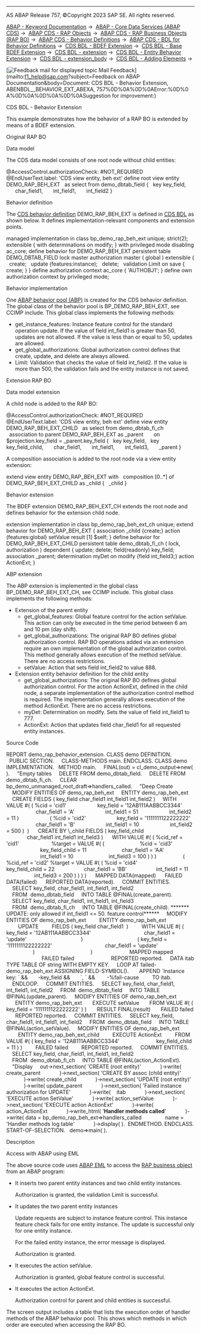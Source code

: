   

* * *

AS ABAP Release 757, ©Copyright 2023 SAP SE. All rights reserved.

[ABAP - Keyword Documentation](javascript:call_link\('abenabap.htm'\)) →  [ABAP - Core Data Services (ABAP CDS)](javascript:call_link\('abencds.htm'\)) →  [ABAP CDS - RAP Objects](javascript:call_link\('abencds_rap_objects.htm'\)) →  [ABAP CDS - RAP Business Objects (RAP BO)](javascript:call_link\('abencds_rap_business_objects.htm'\)) →  [ABAP CDS - Behavior Definitions](javascript:call_link\('abencds_bdef.htm'\)) →  [ABAP CDS - BDL for Behavior Definitions](javascript:call_link\('abenbdl.htm'\)) →  [CDS BDL - BDEF Extension](javascript:call_link\('abenbdl_extension.htm'\)) →  [CDS BDL - Base BDEF Extension](javascript:call_link\('abenbdl_extensibility_managed_unm.htm'\)) →  [CDS BDL - extension](javascript:call_link\('abenbdl_extension_syntax.htm'\)) →  [CDS BDL - Entity Behavior Extension](javascript:call_link\('abenbdl_extend_beh.htm'\)) →  [CDS BDL - extension\_body](javascript:call_link\('abenbdl_entity_beh_extension.htm'\)) →  [CDS BDL - Adding Elements](javascript:call_link\('abenbdl_new_elem_ext.htm'\)) → 

 [![](Mail.gif?object=Mail.gif&sap-language=EN "Feedback mail for displayed topic") Mail Feedback](mailto:f1_help@sap.com?subject=Feedback on ABAP Documentation&body=Document: CDS BDL - Behavior Extension, ABENBDL__BEHAVIOR_EXT_ABEXA, 757%0D%0A%0D%0AError:%0D%0
A%0D%0A%0D%0A%0D%0ASuggestion for improvement:)

CDS BDL - Behavior Extension

This example demonstrates how the behavior of a RAP BO is extended by means of a BDEF extension.

Original RAP BO   

Data model

The CDS data model consists of one root node without child entities:

@AccessControl.authorizationCheck: #NOT\_REQUIRED
@EndUserText.label: 'CDS view entity, beh ext'
define root view entity DEMO\_RAP\_BEH\_EXT
  as select from demo\_dbtab\_field
{
  key key\_field,
      char\_field1,
      int\_field1,
      int\_field2
}

Behavior definition

The [CDS behavior definition](javascript:call_link\('abencds_behavior_definition_glosry.htm'\) "Glossary Entry") DEMO\_RAP\_BEH\_EXT is defined in [CDS BDL](javascript:call_link\('abencds_bdl_glosry.htm'\) "Glossary Entry") as shown below. It defines implementation-relevant components and extension points.

managed implementation in class bp\_demo\_rap\_beh\_ext unique;
strict(2);
extensible { with determinations on modify; }
with privileged mode disabling ac\_core;
define behavior for DEMO\_RAP\_BEH\_EXT
persistent table DEMO\_DBTAB\_FIELD
lock master
authorization master ( global )
extensible
{
  create;
  update (features:instance);
  delete;
  validation Limit on save { create; }
}
define authorization context ac\_core
{ 'AUTHOBJ1'; }
define own authorization context by privileged mode;

Behavior implementation

One [ABAP behavior pool (ABP)](javascript:call_link\('abenbehavior_pool_glosry.htm'\) "Glossary Entry") is created for the CDS behavior definition. The global class of the behavior pool is BP\_DEMO\_RAP\_BEH\_EXT, see CCIMP include. This global class implements the following methods:

-   get\_instance\_features: Instance feature control for the standard operation update. If the value of field int\_field1 is greater than 50, updates are not allowed. If the value is less than or equal to 50, updates are allowed.
-   get\_global\_authorizations: Global authorization control defines that create, update, and delete are always allowed.
-   Limit: Validation that checks the value of field int\_field2. If the value is more than 500, the validation fails and the entity instance is not saved.

Extension RAP BO   

Data model extension

A child node is added to the RAP BO:

@AccessControl.authorizationCheck: #NOT\_REQUIRED
@EndUserText.label: 'CDS view entity, beh ext'
define view entity DEMO\_RAP\_BEH\_EXT\_CHILD
  as select from demo\_dbtab\_fi\_ch
  association to parent DEMO\_RAP\_BEH\_EXT as \_parent  
    on $projection.key\_field = \_parent.key\_field
{
  key key\_field,
  key key\_field\_child,
      char\_field1,
      int\_field1,
      int\_field3,
      \_parent
}

A composition association is added to the root node via a view entity extension:

extend view entity DEMO\_RAP\_BEH\_EXT with  
composition \[0..\*\] of DEMO\_RAP\_BEH\_EXT\_CHILD as \_child
{
  \_child
}

Behavior extension

The BDEF extension DEMO\_RAP\_BEH\_EXT\_CH extends the root node and defines behavior for the extension child node.

extension implementation in class bp\_demo\_rap\_beh\_ext\_ch unique;
extend behavior for DEMO\_RAP\_BEH\_EXT {
association \_child {create;}
action (features:global) setValue result \[1\] $self;
}
define behavior for DEMO\_RAP\_BEH\_EXT\_CHILD
persistent table demo\_dbtab\_fi\_ch
( lock, authorization ) dependent
{
update;
delete;
field(readonly) key\_field;
association \_parent;
determination myDet on modify {field int\_field3;}
action ActionExt;
}

ABP extension

The ABP extension is implemented in the global class BP\_DEMO\_RAP\_BEH\_EXT\_CH, see CCIMP include. This global class implements the following methods:

-   Extension of the parent entity
    -   get\_global\_features: Global feature control for the action setValue. This action can only be executed in the time period between 6 am and 10 pm (day shift).
    -   get\_global\_authorizations: The original RAP BO defines global authorization control. RAP BO operations added via an extension require an own implementation of the global authorization control. This method generally allows execution of the method setValue. There are no access restrictions.
    -   setValue: Action that sets field int\_field2 to value 888.
-   Extension entity behavior definition for the child entity
    -   get\_global\_authorizations: The original RAP BO defines global authorization control. For the action ActionExt, defined in the child node, a separate implementation of the authorization control method is required. The implementation generally allows execution of the method ActionExt. There are no access restrictions.
    -   myDet: Determination on modify. Sets the value of field int\_field1 to 777.
    -   ActionExt: Action that updates field char\_field1 for all requested entity instances.

Source Code   

REPORT demo\_rap\_behavior\_extension.
CLASS demo DEFINITION.
  PUBLIC SECTION.
    CLASS-METHODS main.
ENDCLASS.
CLASS demo IMPLEMENTATION.
  METHOD main.
    FINAL(out) = cl\_demo\_output=>new( ).
    "Empty tables
    DELETE FROM demo\_dbtab\_field.
    DELETE FROM demo\_dbtab\_fi\_ch.
    CLEAR bp\_demo\_unmanaged\_root\_draft=>handlers\_called.
    "Deep Create
    MODIFY ENTITIES OF demo\_rap\_beh\_ext
    ENTITY demo\_rap\_beh\_ext
    CREATE FIELDS ( key\_field char\_field1 int\_field1 int\_field2 )
    WITH VALUE #( ( %cid = 'cid1'
                    key\_field = '12AB111AABBCC3344'
                    char\_field1 = 'A'
                    int\_field1 = 51
                    int\_field2 = 11 )
                    ( %cid = 'cid2'
                    key\_field = '1111111122222222'
                    char\_field1 = 'B'
                    int\_field1 = 10
                    int\_field2 = 500 )  )
     CREATE BY \\\_child FIELDS ( key\_field\_child
                                char\_field1 int\_field1 int\_field3 )
     WITH VALUE #( ( %cid\_ref = 'cid1'
                     %target = VALUE #( (
                       %cid = 'cid3'
                       key\_field\_child = 11
                       char\_field1 = 'AA'
                       int\_field1 = 10
                       int\_field3 = 100 ) ) )
                 ( %cid\_ref = 'cid2' %target = VALUE #( ( %cid = 'cid4'
                   key\_field\_child = 22
                   char\_field1 = 'BB'
                   int\_field1 = 11
                   int\_field3 = 200 ) ) ) )
     MAPPED DATA(mapped)
     FAILED DATA(failed)
     REPORTED DATA(reported).
    COMMIT ENTITIES.
    SELECT key\_field, char\_field1, int\_field1, int\_field2
    FROM  demo\_dbtab\_field
    INTO TABLE @FINAL(create\_parent).
    SELECT key\_field, char\_field1, int\_field1, int\_field3
    FROM  demo\_dbtab\_fi\_ch
    INTO TABLE @FINAL(create\_child).
\*\*\*\*\*\*\* UPDATE: only allowed if int\_field1 <= 50. feature control\*\*\*\*\*\*
    MODIFY ENTITIES OF demo\_rap\_beh\_ext
        ENTITY demo\_rap\_beh\_ext
        UPDATE
        FIELDS ( key\_field char\_field1  )
        WITH VALUE #( ( key\_field = '12AB111AABBCC3344'
                                   char\_field1 = 'update'
                                    )
                                    ( key\_field = '1111111122222222'
                                   char\_field1 = 'update'
                                    )
                                     )
                        MAPPED mapped
                        FAILED failed
                        REPORTED reported.
    DATA itab TYPE TABLE OF string WITH EMPTY KEY.
    LOOP AT failed-demo\_rap\_beh\_ext ASSIGNING FIELD-SYMBOL(<fs>).
      APPEND \`Instance key: \` &&
      <fs>-key\_field &&
      \`, \` &&
       <fs>-%fail-cause
        TO itab.
    ENDLOOP.
    COMMIT ENTITIES.
    SELECT key\_field, char\_field1, int\_field1, int\_field2
    FROM  demo\_dbtab\_field
    INTO TABLE @FINAL(update\_parent).
    MODIFY ENTITIES OF demo\_rap\_beh\_ext
      ENTITY demo\_rap\_beh\_ext
      EXECUTE setValue
      FROM VALUE #( ( key\_field = '1111111122222222' ) )
      RESULT FINAL(result)
      FAILED failed
      REPORTED reported.
    COMMIT ENTITIES.
    SELECT key\_field, char\_field1, int\_field1, int\_field2
    FROM  demo\_dbtab\_field
    INTO TABLE @FINAL(action\_setValue).
    MODIFY ENTITIES OF demo\_rap\_beh\_ext
        ENTITY demo\_rap\_beh\_ext\_child
        EXECUTE ActionExt
        FROM VALUE #( ( key\_field = '12AB111AABBCC3344'
                        key\_field\_child = 11 ) )
        FAILED failed
        REPORTED reported.
    COMMIT ENTITIES.
    SELECT key\_field, char\_field1, int\_field1, int\_field2
    FROM  demo\_dbtab\_fi\_ch
    INTO TABLE @FINAL(action\_ActionExt).
    "Display
    out->next\_section( 'CREATE (root entity)'
            )->write( create\_parent
            )->next\_section( 'CREATE BY assoc (child entity)'
            )->write( create\_child
            )->next\_section( 'UPDATE (root entity)'
            )->write( update\_parent
            )->next\_section( 'Failed instance authorization for UPDATE'
            )->write(    itab
            )->next\_section( 'EXECUTE action SetValue'
            )->write( action\_setValue
            )->next\_section( 'EXECUTE action ActionExt'
            )->write( action\_ActionExt
            )->write\_html( '<b>Handler methods called</b>'
            )->write( data = bp\_demo\_rap\_beh\_ext=>handlers\_called
               name = 'Handler methods log table'
            )->display( ).  ENDMETHOD.
ENDCLASS.
START-OF-SELECTION.
  demo=>main( ).

Description   

Access with ABAP using EML

The above source code uses [ABAP EML](javascript:call_link\('abeneml_glosry.htm'\) "Glossary Entry") to access the [RAP business object](javascript:call_link\('abenrap_bo_glosry.htm'\) "Glossary Entry") from an ABAP program:

-   It inserts two parent entity instances and two child entity instances.
    
    Authorization is granted, the validation Limit is successful.
    
-   It updates the two parent entity instances
    
    Update requests are subject to instance feature control. This instance feature check fails for one entity instance. The update is successful only for one entity instance.
    
    For the failed entity instance, the error message is displayed.
    
    Authorization is granted.
    
-   It executes the action setValue.
    
    Authorization is granted, global feature control is successful.
    
-   It executes the action ActionExt.
    
    Authorization control for parent and child entities is successful.
    

The screen output includes a table that lists the execution order of handler methods of the ABAP behavior pool. This shows which methods in which order are executed when accessing the RAP BO.